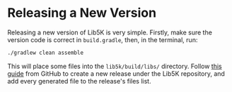 # Releasing a New Version

Releasing a new version of Lib5K is very simple. Firstly, make sure the version code is correct in `build.gradle`, then, in the terminal, run:

```sh
./gradlew clean assemble
```

This will place some files into the `lib5k/build/libs/` directory. Follow [this guide](https://docs.github.com/en/free-pro-team@latest/github/administering-a-repository/managing-releases-in-a-repository) from GitHub to create a new release under the Lib5K repository, and add every generated file to the release's files list.
